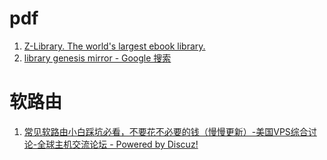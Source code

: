 # pdf
1. [Z-Library. The world's largest ebook library.](https://z-lib.org/)
2. [library genesis mirror - Google 搜索](https://www.google.com/search?q=library+genesis+mirror&pws=0&gl=us&gws_rd=cr)
# 软路由
1. [常见软路由小白踩坑必看，不要花不必要的钱（慢慢更新）-美国VPS综合讨论-全球主机交流论坛 - Powered by Discuz!](https://hostloc.com/thread-796469-1-1.html)
